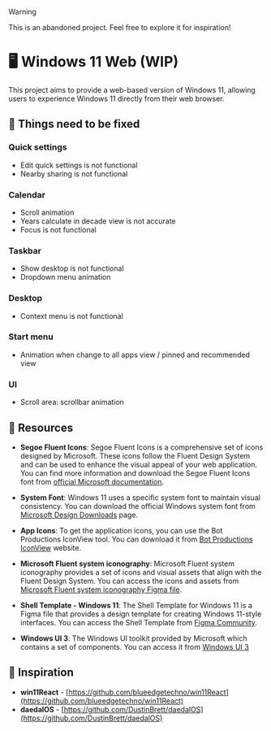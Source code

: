 > [!WARNING]  
> This is an abandoned project. Feel free to explore it for inspiration!

# 🖥️ Windows 11 Web (WIP)

This project aims to provide a web-based version of Windows 11, allowing users to experience Windows 11 directly from their web browser.

## 🚀 Things need to be fixed

### Quick settings

- Edit quick settings is not functional
- Nearby sharing is not functional

### Calendar

- Scroll animation
- Years calculate in decade view is not accurate
- Focus is not functional

### Taskbar

- Show desktop is not functional
- Dropdown menu animation

### Desktop

- Context menu is not functional

### Start menu

- Animation when change to all apps view / pinned and recommended view

### UI

- Scroll area: scrollbar animation

## 📃 Resources

- **Segoe Fluent Icons**: Segoe Fluent Icons is a comprehensive set of icons designed by Microsoft. These icons follow the Fluent Design System and can be used to enhance the visual appeal of your web application. You can find more information and download the Segoe Fluent Icons font from [official Microsoft documentation](https://learn.microsoft.com/en-us/windows/apps/design/style/segoe-fluent-icons-font).

- **System Font**: Windows 11 uses a specific system font to maintain visual consistency. You can download the official Windows system font from [Microsoft Design Downloads](https://learn.microsoft.com/en-us/windows/apps/design/downloads/#fonts) page.

- **App Icons**: To get the application icons, you can use the Bot Productions IconView tool. You can download it from [Bot Productions IconView](https://www.botproductions.com/iconview/download.html) website.

- **Microsoft Fluent system iconography**: Microsoft Fluent system iconography provides a set of icons and visual assets that align with the Fluent Design System. You can access the icons and assets from [Microsoft Fluent system iconography Figma file](https://www.figma.com/community/file/836835755999342788).

- **Shell Template - Windows 11**: The Shell Template for Windows 11 is a Figma file that provides a design template for creating Windows 11-style interfaces. You can access the Shell Template from [Figma Community](https://www.figma.com/community/file/1035524331682993208).

- **Windows UI 3**: The Windows UI toolkit provided by Microsoft which contains a set of components. You can access it from [Windows UI 3](https://www.figma.com/community/file/1159947337437047524)

## 💖 Inspiration

- **win11React** - [https://github.com/blueedgetechno/win11React](https://github.com/blueedgetechno/win11React)
- **daedalOS** - [https://github.com/DustinBrett/daedalOS](https://github.com/DustinBrett/daedalOS)

